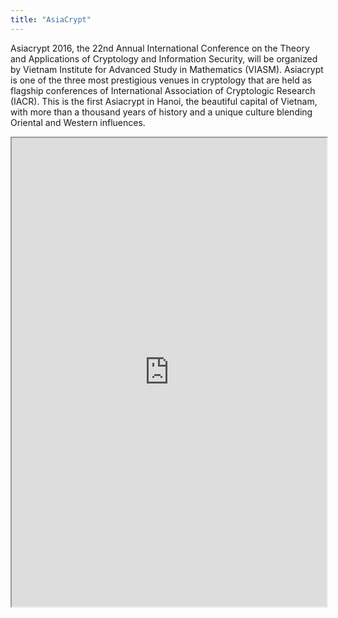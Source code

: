 ```yaml
---
title: "AsiaCrypt"
---
```


Asiacrypt 2016, the 22nd Annual International Conference on the Theory and Applications of Cryptology and Information Security, will be organized by Vietnam Institute for Advanced Study in Mathematics (VIASM). Asiacrypt is one of the three most prestigious venues in cryptology that are held as flagship conferences of International Association of Cryptologic Research (IACR). This is the first Asiacrypt in Hanoi, the beautiful capital of Vietnam, with more than a thousand years of history and a unique culture blending Oriental and Western influences.

<iframe height="750" width="100%" src="https://ewelton.github.io/ktest/wiki.html#AsiaCrypt"></iframe>
